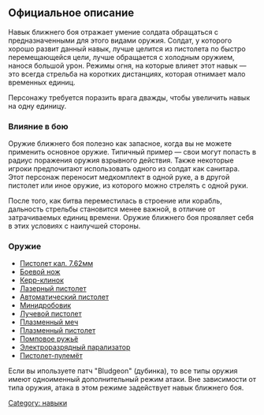 ## Официальное описание

Навык ближнего боя отражает умение солдата обращаться с предназначенными
для этого видами оружия. Солдат, у которого хорошо развит данный навык,
лучше целится из пистолета по быстро перемещающейся цели, лучше
обращается с холодным оружием, нанося большой урон. Режимы огня, на
которые влияет этот навык — это всегда стрельба на коротких дистанциях,
которая отнимает мало временных единиц.

Персонажу требуется поразить врага дважды, чтобы увеличить навык на одну
единицу.

### Влияние в бою

Оружие ближнего боя полезно как запасное, когда вы не можете применить
основное оружие. Типичный пример — свои могут попасть в радиус поражения
оружия взрывного действия. Также некоторые игроки предпочитают
использовать одного из солдат как санитара. Этот персонаж переносит
медкомплект в одной руке, а в другой пистолет или иное оружие, из
которого можно стрелять с одной руки.

После того, как битва переместилась в строение или корабль, дальность
стрельбы становится менее важной, в отличие от затрачиваемых единиц
времени. Оружие ближнего боя проявляет себя в этих условиях с наилучшей
стороны.

### Оружие

- [Пистолет кал.
  7.62мм](Снаряжение/Персональное_оружие/Пистолет_кал.7.62мм "wikilink")
- [Боевой нож](Снаряжение/Персональное_оружие/Боевой_нож "wikilink")
- [Керр-клинок](Снаряжение/Персональное_оружие/Керр-клинок "wikilink")
- [Лазерный
  пистолет](Снаряжение/Персональное_оружие/Лазерный_пистолет "wikilink")
- [Автоматический
  пистолет](Снаряжение/Персональное_оружие/Автоматический_пистолет "wikilink")
- [Минидробовик](Снаряжение/Персональное_оружие/Минидробовик "wikilink")
- [Лучевой
  пистолет](Снаряжение/Персональное_оружие/Лучевой_пистолет "wikilink")
- [Плазменный
  меч](Снаряжение/Персональное_оружие/Плазменный_меч "wikilink")
- [Плазменный
  пистолет](Снаряжение/Персональное_оружие/Плазменный_пистолет "wikilink")
- [Помповое ружьё](Снаряжение/Основное_оружие/Помповое_ружьё "wikilink")
- [Электроразрядный
  парализатор](Снаряжение/Персональное_оружие/Электроразрядный_парализатор "wikilink")
- [Пистолет-пулемёт](Снаряжение/Персональное_оружие/Пистолет-пулемёт "wikilink")

Если вы ипользуете патч "Bludgeon" (дубинка), то все типы оружия имеют
одноименный дополнительный режим атаки. Вне зависимости от типа оружия,
атака в этом режиме задействует навык ближнего боя.

[Category: навыки](Навыки "wikilink")
